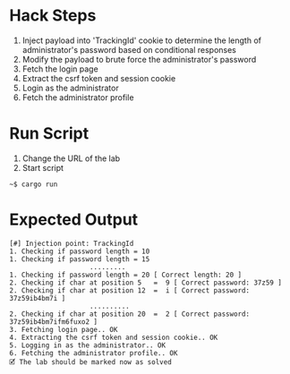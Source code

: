 # Hack Steps

1. Inject payload into 'TrackingId' cookie to determine the length of administrator's password based on conditional responses
2. Modify the payload to brute force the administrator's password 
3. Fetch the login page
4. Extract the csrf token and session cookie
5. Login as the administrator
6. Fetch the administrator profile

# Run Script

1. Change the URL of the lab
2. Start script

```
~$ cargo run
```

# Expected Output

```
[#] Injection point: TrackingId
1. Checking if password length = 10 
1. Checking if password length = 15
                    .........
1. Checking if password length = 20 [ Correct length: 20 ]
2. Checking if char at position 5   =  9 [ Correct password: 37z59 ]
2. Checking if char at position 12  =  i [ Correct password: 37z59ib4bm7i ]
                    ..........
2. Checking if char at position 20  =  2 [ Correct password: 37z59ib4bm7ifm6fuxo2 ]
3. Fetching login page.. OK
4. Extracting the csrf token and session cookie.. OK
5. Logging in as the administrator.. OK
6. Fetching the administrator profile.. OK
🗹 The lab should be marked now as solved
```
